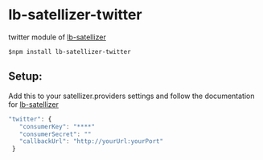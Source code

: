 # lb-satellizer-twitter

twitter module of [lb-satellizer](https://github.com/mfressdorf/lb-satellizer)

```$npm install lb-satellizer-twitter```

## Setup:

Add this to your satellizer.providers settings and follow the documentation for [lb-satellizer](https://github.com/mfressdorf/lb-satellizer)

```javascript
"twitter": {
   "consumerKey": "****"
   "consumerSecret": ""
   "callbackUrl": "http://yourUrl:yourPort"
 }
 ```

